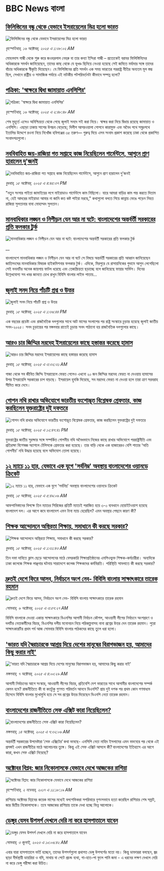 # BBC News বাংলা## [ফিলিস্তিনের বন্ধু থেকে যেভাবে ইসরায়েলের মিত্র হলো ভারত](https://www.bbc.com/bengali/articles/c62e59jgj54o?at_medium=RSS&at_campaign=rss?at_campaign=githubrss)![ফিলিস্তিনের বন্ধু থেকে যেভাবে ইসরায়েলের মিত্র হলো ভারত](https://ichef.bbci.co.uk/ace/ws/240/cpsprodpb/11a0/live/fc2f5e20-a93c-11f0-92db-77261a15b9d2.jpg)_বৃহস্পতিবার, ১৬ অক্টোবর, ২০২৫ এ ১:৩৮:০২ AM_মোহনদাস গান্ধী থেকে শুরু করে জওহরলাল নেহরু বা তার কন্যা ইন্দিরা গান্ধী – প্রত্যেকেই বরাবর ফিলিস্তিনিদের অধিকারকে সমর্থন জানিয়েছেন, তাদের কাছ থেকে যে ভূখণ্ড ছিনিয়ে নেওয়া হয়েছে সেই জমিতে মর্যাদার সঙ্গে তাদের বাঁচার অধিকারকে স্বীকৃতি দিয়েছেন। যে ফিলিস্তিনের প্রতি সমর্থন এক সময় ভারতের পররাষ্ট্র নীতির অন্যতম মূল স্তম্ভ ছিল, সেখানে রাষ্ট্রীয় ও সামাজিক পর্যায়ে এই নাটকীয় পটপরিবর্তনটা কীভাবে সম্পন্ন হলো?## [পত্রিকা: 'স্বাক্ষরে দ্বিধা জামায়াত এনসিপির'](https://www.bbc.com/bengali/articles/cj6nelg90l2o?at_medium=RSS&at_campaign=rss?at_campaign=githubrss)![পত্রিকা: 'স্বাক্ষরে দ্বিধা জামায়াত এনসিপির'](https://ichef.bbci.co.uk/ace/ws/240/cpsprodpb/613f/live/c6fcc470-aa38-11f0-9599-57d701cb2f97.jpg)_বৃহস্পতিবার, ১৬ অক্টোবর, ২০২৫ এ ২:৪৮:৪৮ AM_শেষ মুহূর্তে এসেও অনিশ্চিয়তা থেকে গেছে জুলাই সনদে সই করা নিয়ে। স্বাক্ষর করা নিয়ে দ্বিধায় রয়েছে জামায়াত ও এনসিপি। এছাড়া ঢাকায় সাপের উপদ্রব বেড়েছে; দিলীপ আগরওয়ালা গোপনে কারামুক্ত এবং অবৈধ পথে সমুদ্রপথে ইতালির উদ্দেশে রওনা নিয়ে নিখোঁজ হবিগঞ্জের ৩৫ তরুণ— গুরুত্ব দিয়ে এসব সংবাদ প্রকাশ করেছে ঢাকা থেকে প্রকাশিত সংবাদপত্রগুলো।## [নববিবাহিত জয়-রাজিয়া গত সপ্তাহে কাজ নিয়েছিলেন গার্মেন্টসে, আগুনে  প্রাণ হারালেন দু'জনই](https://www.bbc.com/bengali/articles/cz6nw74nl1no?at_medium=RSS&at_campaign=rss?at_campaign=githubrss)![নববিবাহিত জয়-রাজিয়া গত সপ্তাহে কাজ নিয়েছিলেন গার্মেন্টসে, আগুনে  প্রাণ হারালেন দু'জনই](https://ichef.bbci.co.uk/ace/ws/240/cpsprodpb/783a/live/09b57880-a9e8-11f0-8f02-15a9bbd0334e.jpg)_বুধবার, ১৫ অক্টোবর, ২০২৫ এ ৪:৪৫:৩৭ PM_"নতুন সংসার পাইতা জামাইয়ের লগে মাইয়াডাও গার্মেন্টসে কাম নিছিলো। যারে আমরা বাড়ির কাম পন্ত করতে দিতাম না, হেই আদরের মাইয়াডা আমার না জানি কত কষ্ট পাইয়া মরছে," কথাগুলো বলতে গিয়ে কান্নায় ভেঙে পড়েন নিহত রাজিয়া সুলতানার বাবা মোহাম্মদ সুলতান।## [মানবাধিকার লঙ্ঘন ও নিপীড়ন যেন আর না ঘটে: বাংলাদেশের অন্তর্বর্তী সরকারের প্রতি ফলকার টুর্ক  ](https://www.bbc.co.uk/bengali/live/c1wlnll324nt?at_medium=RSS&at_campaign=rss?at_campaign=githubrss)![মানবাধিকার লঙ্ঘন ও নিপীড়ন যেন আর না ঘটে: বাংলাদেশের অন্তর্বর্তী সরকারের প্রতি ফলকার টুর্ক  ](https://ichef.bbci.co.uk/ace/standard/240/cpsprodpb/7154/live/58599da0-a9dd-11f0-b2dc-37eb57bf4de6.png)__বাংলাদেশে মানবাধিকার লঙ্ঘন ও নিপীড়ন যেন আর না ঘটে সে বিষয়ে অন্তর্বর্তী সরকারের প্রতি আহ্বান জানিয়েছেন জাতিসংঘের মানবাধিকার বিষয়ক হাইকমিশনার ফলকার টুর্ক। এদিকে, মিরপুরে যে রাসায়নিকের গুদামে আগুন লেগেছিলো সেই ভবনটির অনেক জায়গায় ফাটল ধরেছে এবং তেজস্ক্রিয়তা ছড়াচ্ছে বলে জানিয়েছে ফায়ার সার্ভিস। দিনের উল্লেখযোগ্য সব খবর জানতে চোখ রাখুন বিবিসি বাংলার লাইভ পাতায়...## [জুলাই সনদ নিয়ে পাঁচটি প্রশ্ন ও উত্তর](https://www.bbc.com/bengali/articles/c0ex1ren5eyo?at_medium=RSS&at_campaign=rss?at_campaign=githubrss)![জুলাই সনদ নিয়ে পাঁচটি প্রশ্ন ও উত্তর](https://ichef.bbci.co.uk/ace/ws/240/cpsprodpb/0b07/live/5c0a8490-a9c5-11f0-aa13-0b0479f6f42a.png)_বুধবার, ১৫ অক্টোবর, ২০২৫ এ ১:৩৬:৪৪ PM_এক বছরের প্রচেষ্টা এবং রাজনৈতিক দলগুলোর সাথে আট মাসের সংলাপের পর রাষ্ট্র সংস্কারে চূড়ান্ত হয়েছে জুলাই জাতীয় সনদ-২০২৫। সনদ চূড়ান্তের পর মঙ্গলবার রাতেই চূড়ান্ত সনদ পাঠানো হয় রাজনৈতিক দলগুলোর কাছে।## [আরও চার জিম্মির মরদেহ ইসরায়েলের কাছে হস্তান্তর করেছে হামাস](https://www.bbc.com/bengali/articles/crmx2vd7rxjo?at_medium=RSS&at_campaign=rss?at_campaign=githubrss)![আরও চার জিম্মির মরদেহ ইসরায়েলের কাছে হস্তান্তর করেছে হামাস](https://ichef.bbci.co.uk/ace/ws/240/cpsprodpb/e459/live/6dde6530-a973-11f0-92db-77261a15b9d2.jpg)_বুধবার, ১৫ অক্টোবর, ২০২৫ এ ৩:৩২:৩১ AM_গাজা থেকে সব জীবিত জিম্মি ইসরায়েলে ফেরত গেলেও এখনো ২০ জন জিম্মির মরদেহ ফেরত না দেওয়ায় হামাসের উপর ইসরায়েলি সরকারের চাপ বাড়ছে। ইসরায়েল হুমকি দিয়েছে, সব মরদেহ ফেরত না দেওয়া হলে তারা ত্রাণ সরবরাহ সীমিত করে দেবে।## [গোপন নথি রাখার অভিযোগে ভারতীয় বংশোদ্ভূত বিশ্লেষক গ্রেফতার, কাজ করছিলেন যুক্তরাষ্ট্রের দুই দফতরে](https://www.bbc.com/bengali/articles/c9v1p1le2ryo?at_medium=RSS&at_campaign=rss?at_campaign=githubrss)![গোপন নথি রাখার অভিযোগে ভারতীয় বংশোদ্ভূত বিশ্লেষক গ্রেফতার, কাজ করছিলেন যুক্তরাষ্ট্রের দুই দফতরে](https://ichef.bbci.co.uk/ace/ws/240/cpsprodpb/1f79/live/2e685e30-a9b2-11f0-97ec-91b89bd10dfa.jpg)_বুধবার, ১৫ অক্টোবর, ২০২৫ এ ১২:৪৭:৪১ PM_যুক্তরাষ্ট্রের জাতীয় সুরক্ষার সঙ্গে সম্পর্কিত গোপনীয় নথি অবৈধভাবে নিজের কাছে রাখার অভিযোগে পররাষ্ট্রনীতি এবং প্রতিরক্ষা বিশেষজ্ঞ অ্যাশলে টেলিসকে গ্রেফতার করা হয়েছে। তার বাড়ি থেকে এক হাজারেরও বেশি পাতার ‘অতি গোপনীয়’ নথি উদ্ধার হয়েছে বলে অভিযোগ তোলা হয়েছে।## [১২ ম্যাচে ১১ হার, যেভাবে এক যুগে 'সর্বনিম্ন' অবস্থায় বাংলাদেশের ওয়ানডে ক্রিকেট](https://www.bbc.com/bengali/articles/crl280xd5jjo?at_medium=RSS&at_campaign=rss?at_campaign=githubrss)![১২ ম্যাচে ১১ হার, যেভাবে এক যুগে 'সর্বনিম্ন' অবস্থায় বাংলাদেশের ওয়ানডে ক্রিকেট](https://ichef.bbci.co.uk/ace/ws/240/cpsprodpb/ec81/live/4eab6f00-a96e-11f0-92db-77261a15b9d2.png)_বুধবার, ১৫ অক্টোবর, ২০২৫ এ ৫:৪৯:০৬ AM_আফগানিস্তানের বিপক্ষে তিন ম্যাচের সিরিজের প্রতিটি ম্যাচেই পরাজিত হয়ে ৩-০ ব্যবধানে হোয়াইটওয়াশ হয়েছে বাংলাদেশ দল। এর আগে কবে বাংলাদেশ এমন টানা ম্যাচ হেরেছিল? এমন অবস্থার পেছনে কারণ কী?## [শিক্ষক আন্দোলনে অস্থিরতা শিক্ষায়, সমাধানে কী করছে সরকার?](https://www.bbc.com/bengali/articles/c20570wl1lzo?at_medium=RSS&at_campaign=rss?at_campaign=githubrss)![শিক্ষক আন্দোলনে অস্থিরতা শিক্ষায়, সমাধানে কী করছে সরকার?](https://ichef.bbci.co.uk/ace/ws/240/cpsprodpb/4b11/live/7361ef10-a8f4-11f0-928c-71dbb8619e94.jpg)_বুধবার, ১৫ অক্টোবর, ২০২৫ এ ১:৩১:৪৩ AM_তিন দফা দাবিতে ক্লাস ছেড়ে আন্দোলনের মাঠে বেসরকারি শিক্ষাপ্রতিষ্ঠানের এমপিওভুক্ত শিক্ষক-কর্মচারীরা। অন্যদিকে ঢাকা কলেজে শিক্ষক লাঞ্ছনার ঘটনায় সারাদেশে কলেজ শিক্ষকদের কর্মবিরতি। পরিস্থিতি সামলাতে কী করছে সরকার?## [দ্রুতই দেশে ফিরে আসব, নির্বাচনে অংশ নেব- বিবিসি বাংলায় সাক্ষাৎকারে তারেক রহমান](https://www.bbc.com/bengali/articles/cx2nv1jdk35o?at_medium=RSS&at_campaign=rss?at_campaign=githubrss)![দ্রুতই দেশে ফিরে আসব, নির্বাচনে অংশ নেব- বিবিসি বাংলায় সাক্ষাৎকারে তারেক রহমান](https://ichef.bbci.co.uk/ace/ws/240/cpsprodpb/546c/live/8ca02b60-a217-11f0-80f5-61832317d528.png)_সোমবার, ৬ অক্টোবর, ২০২৫ এ ৩:৫৭:২৭ AM_বিবিসি বাংলাকে দেওয়া একান্ত সাক্ষাৎকারে বিএনপির আগামী নির্বাচন কৌশল, আওয়ামী লীগের নির্বাচনে অংশগ্রহণ ও দলটির নেতাকর্মীদের বিচার, বিএনপির দলীয় মনোনয়ন নিয়ে পরিকল্পনাসহ নানা প্রশ্নের উত্তর দেন তারেক রহমান। পুরো সাক্ষাৎকারটির প্রথম পর্ব আজ সোমবার বিবিসি বাংলার পাঠকদের কাছে তুলে ধরা হলো।## ['ভারত যদি স্বৈরাচারকে আশ্রয় দিয়ে দেশের মানুষের বিরাগভাজন হয়,  আমাদের কিছু করার নাই'](https://www.bbc.com/bengali/articles/cvgq7ykkrg2o?at_medium=RSS&at_campaign=rss?at_campaign=githubrss)!['ভারত যদি স্বৈরাচারকে আশ্রয় দিয়ে দেশের মানুষের বিরাগভাজন হয়,  আমাদের কিছু করার নাই'](https://ichef.bbci.co.uk/ace/ws/240/cpsprodpb/182b/live/06be7120-a1fc-11f0-947b-6b8b23372a50.png)_মঙ্গলবার, ৭ অক্টোবর, ২০২৫ এ ৪:০০:২৯ AM_আগামী নির্বাচনের আগে সংস্কার, আওয়ামী লীগের বিচার, প্রতিবেশি দেশ ভারতের সাথে আগামীর বাংলাদেশের সম্পর্ক কেমন হবে? রাজনীতিতে কী বা কতটুকু গুণগত পরিবর্তন আনবে বিএনপি?  প্রায় দুই দশক পর প্রথম কোন গণমাধ্যম হিসেবে বিবিসি বাংলার মুখোমুখি হয়ে সে সব প্রশ্নের উত্তর দিয়েছেন বিএনপি নেতা তারেক রহমান।## [বাংলাদেশের রাজনীতিতে সেফ এক্সিট কারা নিয়েছিলেন?](https://www.bbc.com/bengali/articles/c0kp4nl52zpo?at_medium=RSS&at_campaign=rss?at_campaign=githubrss)![বাংলাদেশের রাজনীতিতে সেফ এক্সিট কারা নিয়েছিলেন?](https://ichef.bbci.co.uk/ace/ws/240/cpsprodpb/14e3/live/2a5297e0-a83e-11f0-92db-77261a15b9d2.jpg)_মঙ্গলবার, ১৪ অক্টোবর, ২০২৫ এ ৭:৩২:০৬ AM_অন্তর্বর্তী সরকারের উপদেষ্টারা ‘সেফ এক্সিটের’ কথা ভাবছে- এনসিপি নেতা নাহিদ ইসলামের এমন বক্তব্যের পর থেকে এই প্রসঙ্গই এখন রাজনীতির মাঠে আলোচনার তুঙ্গে। কিন্তু এই সেফ এক্সিট আসলে কী? বাংলাদেশের ইতিহাসে এর আগে কারা, কখন সেফ এক্সিট নিয়েছে?## [অক্টোবর বিপ্লব: জার নিকোলাসকে যেভাবে দেখে আজকের রাশিয়া](https://www.bbc.com/bengali/news-41844745?at_medium=RSS&at_campaign=rss?at_campaign=githubrss)![অক্টোবর বিপ্লব: জার নিকোলাসকে যেভাবে দেখে আজকের রাশিয়া](https://ichef.bbci.co.uk/ace/standard/240/cpsprodpb/4B30/production/_98584291_tsar.jpg)_বৃহস্পতিবার, ২ নভেম্বর, ২০১৭ এ ১১:১৮:১৯ AM_রাশিয়ায় অক্টোবর বিপ্লবের কয়েক মাসের মধ্যেই বলশেভিকরা সপরিবারে নৃশংসভাবে হত্যা করেছিল রাশিয়ার শেষ সম্রাট, জার দ্বিতীয় নিকোলাসকে। তবে আজকের রাশিয়ায় তাকে দেখা হচ্ছে ভিন্ন আলোকে।## [ডেঙ্গুর যেসব উপসর্গ দেখলে দেরি না করে হাসপাতালে যাবেন](https://www.bbc.com/bengali/articles/c72xp58p435o?at_medium=RSS&at_campaign=rss?at_campaign=githubrss)![ডেঙ্গুর যেসব উপসর্গ দেখলে দেরি না করে হাসপাতালে যাবেন](https://ichef.bbci.co.uk/ace/ws/240/cpsprodpb/55de/live/89449250-1973-11ee-a5ed-f9fe36f3a415.jpg)_সোমবার, ৩ জুলাই, ২০২৩ এ ১০:০৬:৪২ AM_এবার যারা হাসপাতালে ভর্তি হচ্ছেন, তাদের উপসর্গগুলো  প্রথাগত ডেঙ্গু উপসর্গের মতো নয়। কিন্তু ডাক্তাররা বলছেন, জ্বর ছাড়া দীর্ঘস্থায়ী ডায়রিয়া ও বমি, মাথায় বা পেটে প্রচন্ড ব্যথা, গা-হাত-পা ফুলে পানি জমা - এ ধরনের লক্ষণ দেখলে দেরি না করে ডেঙ্গু পরীক্ষা করা উচিত।